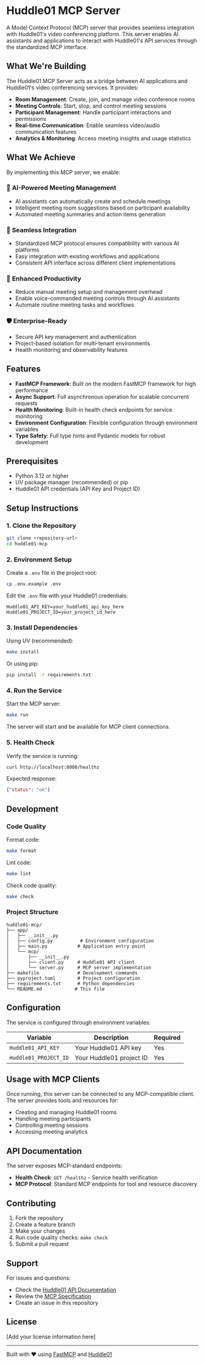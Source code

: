 # Huddle01 MCP Server

A Model Context Protocol (MCP) server that provides seamless integration with Huddle01's video conferencing platform. This server enables AI assistants and applications to interact with Huddle01's API services through the standardized MCP interface.

## What We're Building

The Huddle01 MCP Server acts as a bridge between AI applications and Huddle01's video conferencing services. It provides:

- **Room Management**: Create, join, and manage video conference rooms
- **Meeting Controls**: Start, stop, and control meeting sessions
- **Participant Management**: Handle participant interactions and permissions
- **Real-time Communication**: Enable seamless video/audio communication features
- **Analytics & Monitoring**: Access meeting insights and usage statistics

## What We Achieve

By implementing this MCP server, we enable:

### 🤖 **AI-Powered Meeting Management**
- AI assistants can automatically create and schedule meetings
- Intelligent meeting room suggestions based on participant availability
- Automated meeting summaries and action items generation

### 🔗 **Seamless Integration**
- Standardized MCP protocol ensures compatibility with various AI platforms
- Easy integration with existing workflows and applications
- Consistent API interface across different client implementations

### 🚀 **Enhanced Productivity**
- Reduce manual meeting setup and management overhead
- Enable voice-commanded meeting controls through AI assistants
- Automate routine meeting tasks and workflows

### 🛡️ **Enterprise-Ready**
- Secure API key management and authentication
- Project-based isolation for multi-tenant environments
- Health monitoring and observability features

## Features

- **FastMCP Framework**: Built on the modern FastMCP framework for high performance
- **Async Support**: Full asynchronous operation for scalable concurrent requests
- **Health Monitoring**: Built-in health check endpoints for service monitoring
- **Environment Configuration**: Flexible configuration through environment variables
- **Type Safety**: Full type hints and Pydantic models for robust development

## Prerequisites

- Python 3.12 or higher
- UV package manager (recommended) or pip
- Huddle01 API credentials (API Key and Project ID)

## Setup Instructions

### 1. Clone the Repository

```bash
git clone <repository-url>
cd huddle01-mcp
```

### 2. Environment Setup

Create a `.env` file in the project root:

```bash
cp .env.example .env
```

Edit the `.env` file with your Huddle01 credentials:

```env
Huddle01_API_KEY=your_huddle01_api_key_here
Huddle01_PROJECT_ID=your_project_id_here
```

### 3. Install Dependencies

Using UV (recommended):

```bash
make install
```

Or using pip:

```bash
pip install -r requirements.txt
```

### 4. Run the Service

Start the MCP server:

```bash
make run
```

The server will start and be available for MCP client connections.

### 5. Health Check

Verify the service is running:

```bash
curl http://localhost:8000/healthz
```

Expected response:
```json
{"status": "ok"}
```

## Development

### Code Quality

Format code:
```bash
make format
```

Lint code:
```bash
make lint
```

Check code quality:
```bash
make check
```

### Project Structure

```
huddle01-mcp/
├── app/
│   ├── __init__.py
│   ├── config.py          # Environment configuration
│   ├── main.py           # Application entry point
│   └── mcp/
│       ├── __init__.py
│       ├── client.py     # Huddle01 API client
│       └── server.py     # MCP server implementation
├── makefile              # Development commands
├── pyproject.toml        # Project configuration
├── requirements.txt      # Python dependencies
└── README.md            # This file
```

## Configuration

The service is configured through environment variables:

| Variable | Description | Required |
|----------|-------------|----------|
| `Huddle01_API_KEY` | Your Huddle01 API key | Yes |
| `Huddle01_PROJECT_ID` | Your Huddle01 project ID | Yes |

## Usage with MCP Clients

Once running, this server can be connected to any MCP-compatible client. The server provides tools and resources for:

- Creating and managing Huddle01 rooms
- Handling meeting participants
- Controlling meeting sessions
- Accessing meeting analytics

## API Documentation

The server exposes MCP-standard endpoints:

- **Health Check**: `GET /healthz` - Service health verification
- **MCP Protocol**: Standard MCP endpoints for tool and resource discovery

## Contributing

1. Fork the repository
2. Create a feature branch
3. Make your changes
4. Run code quality checks: `make check`
5. Submit a pull request

## Support

For issues and questions:

- Check the [Huddle01 API Documentation](https://docs.huddle01.com)
- Review the [MCP Specification](https://modelcontextprotocol.io)
- Create an issue in this repository

## License

[Add your license information here]

---

Built with ❤️ using [FastMCP](https://github.com/jlowin/fastmcp) and [Huddle01](https://huddle01.com)